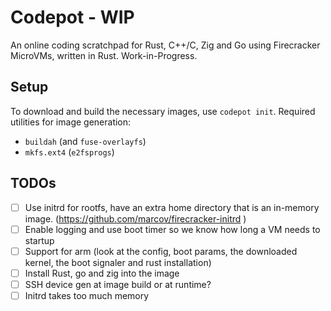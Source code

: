 # Codepot - WIP

An online coding scratchpad for Rust, C++/C, Zig and Go using Firecracker MicroVMs, written in
Rust. Work-in-Progress.

## Setup
To download and build the necessary images, use `codepot init`. Required utilities for image generation:
- `buildah` (and `fuse-overlayfs`)
- `mkfs.ext4` (`e2fsprogs`)


## TODOs
- [ ] Use initrd for rootfs, have an extra home directory that is an in-memory image. (https://github.com/marcov/firecracker-initrd )
- [ ] Enable logging and use boot timer so we know how long a VM needs to startup
- [ ] Support for arm (look at the config, boot params, the downloaded kernel, the boot signaler and rust installation)
- [ ] Install Rust, go and zig into the image
- [ ] SSH device gen at image build or at runtime?
- [ ] Initrd takes too much memory
